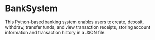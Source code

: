 # BankSystem
This Python-based banking system enables users to create, deposit, withdraw, transfer funds, and view transaction receipts, storing account information and transaction history in a JSON file.
